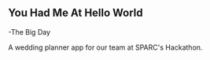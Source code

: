 ## You Had Me At Hello World



-The Big Day

A wedding planner app for our team at SPARC's Hackathon.
